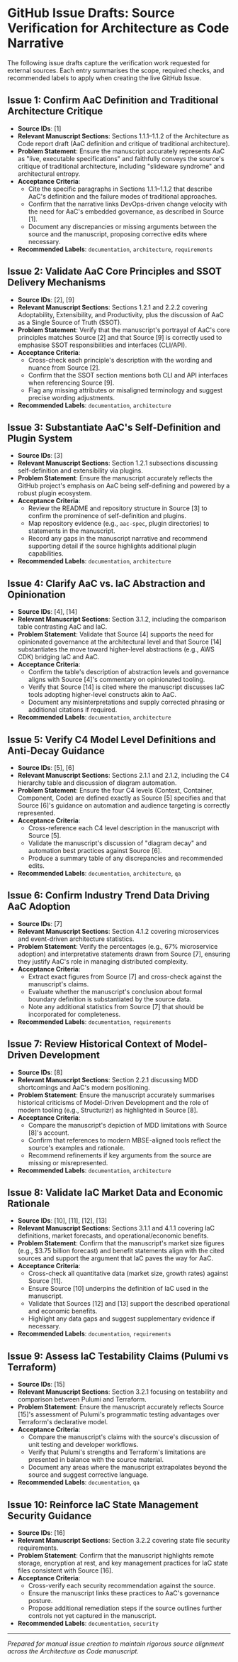 # GitHub Issue Drafts: Source Verification for Architecture as Code Narrative

The following issue drafts capture the verification work requested for external sources. Each entry summarises the scope, required checks, and recommended labels to apply when creating the live GitHub Issue.

## Issue 1: Confirm AaC Definition and Traditional Architecture Critique
- **Source IDs**: [1]
- **Relevant Manuscript Sections**: Sections 1.1.1–1.1.2 of the Architecture as Code report draft (AaC definition and critique of traditional architecture).
- **Problem Statement**: Ensure the manuscript accurately represents AaC as "live, executable specifications" and faithfully conveys the source's critique of traditional architecture, including "slideware syndrome" and architectural entropy.
- **Acceptance Criteria**:
  - Cite the specific paragraphs in Sections 1.1.1–1.1.2 that describe AaC's definition and the failure modes of traditional approaches.
  - Confirm that the narrative links DevOps-driven change velocity with the need for AaC's embedded governance, as described in Source [1].
  - Document any discrepancies or missing arguments between the source and the manuscript, proposing corrective edits where necessary.
- **Recommended Labels**: `documentation`, `architecture`, `requirements`

## Issue 2: Validate AaC Core Principles and SSOT Delivery Mechanisms
- **Source IDs**: [2], [9]
- **Relevant Manuscript Sections**: Sections 1.2.1 and 2.2.2 covering Adoptability, Extensibility, and Productivity, plus the discussion of AaC as a Single Source of Truth (SSOT).
- **Problem Statement**: Verify that the manuscript's portrayal of AaC's core principles matches Source [2] and that Source [9] is correctly used to emphasise SSOT responsibilities and interfaces (CLI/API).
- **Acceptance Criteria**:
  - Cross-check each principle's description with the wording and nuance from Source [2].
  - Confirm that the SSOT section mentions both CLI and API interfaces when referencing Source [9].
  - Flag any missing attributes or misaligned terminology and suggest precise wording adjustments.
- **Recommended Labels**: `documentation`, `architecture`

## Issue 3: Substantiate AaC's Self-Definition and Plugin System
- **Source IDs**: [3]
- **Relevant Manuscript Sections**: Section 1.2.1 subsections discussing self-definition and extensibility via plugins.
- **Problem Statement**: Ensure the manuscript accurately reflects the GitHub project's emphasis on AaC being self-defining and powered by a robust plugin ecosystem.
- **Acceptance Criteria**:
  - Review the README and repository structure in Source [3] to confirm the prominence of self-definition and plugins.
  - Map repository evidence (e.g., `aac-spec`, plugin directories) to statements in the manuscript.
  - Record any gaps in the manuscript narrative and recommend supporting detail if the source highlights additional plugin capabilities.
- **Recommended Labels**: `documentation`, `architecture`

## Issue 4: Clarify AaC vs. IaC Abstraction and Opinionation
- **Source IDs**: [4], [14]
- **Relevant Manuscript Sections**: Section 3.1.2, including the comparison table contrasting AaC and IaC.
- **Problem Statement**: Validate that Source [4] supports the need for opinionated governance at the architectural level and that Source [14] substantiates the move toward higher-level abstractions (e.g., AWS CDK) bridging IaC and AaC.
- **Acceptance Criteria**:
  - Confirm the table's description of abstraction levels and governance aligns with Source [4]'s commentary on opinionated tooling.
  - Verify that Source [14] is cited where the manuscript discusses IaC tools adopting higher-level constructs akin to AaC.
  - Document any misinterpretations and supply corrected phrasing or additional citations if required.
- **Recommended Labels**: `documentation`, `architecture`

## Issue 5: Verify C4 Model Level Definitions and Anti-Decay Guidance
- **Source IDs**: [5], [6]
- **Relevant Manuscript Sections**: Sections 2.1.1 and 2.1.2, including the C4 hierarchy table and discussion of diagram automation.
- **Problem Statement**: Ensure the four C4 levels (Context, Container, Component, Code) are defined exactly as Source [5] specifies and that Source [6]'s guidance on automation and audience targeting is correctly represented.
- **Acceptance Criteria**:
  - Cross-reference each C4 level description in the manuscript with Source [5].
  - Validate the manuscript's discussion of "diagram decay" and automation best practices against Source [6].
  - Produce a summary table of any discrepancies and recommended edits.
- **Recommended Labels**: `documentation`, `architecture`, `qa`

## Issue 6: Confirm Industry Trend Data Driving AaC Adoption
- **Source IDs**: [7]
- **Relevant Manuscript Sections**: Section 4.1.2 covering microservices and event-driven architecture statistics.
- **Problem Statement**: Verify the percentages (e.g., 67% microservice adoption) and interpretative statements drawn from Source [7], ensuring they justify AaC's role in managing distributed complexity.
- **Acceptance Criteria**:
  - Extract exact figures from Source [7] and cross-check against the manuscript's claims.
  - Evaluate whether the manuscript's conclusion about formal boundary definition is substantiated by the source data.
  - Note any additional statistics from Source [7] that should be incorporated for completeness.
- **Recommended Labels**: `documentation`, `requirements`

## Issue 7: Review Historical Context of Model-Driven Development
- **Source IDs**: [8]
- **Relevant Manuscript Sections**: Section 2.2.1 discussing MDD shortcomings and AaC's modern positioning.
- **Problem Statement**: Ensure the manuscript accurately summarises historical criticisms of Model-Driven Development and the role of modern tooling (e.g., Structurizr) as highlighted in Source [8].
- **Acceptance Criteria**:
  - Compare the manuscript's depiction of MDD limitations with Source [8]'s account.
  - Confirm that references to modern MBSE-aligned tools reflect the source's examples and rationale.
  - Recommend refinements if key arguments from the source are missing or misrepresented.
- **Recommended Labels**: `documentation`, `architecture`

## Issue 8: Validate IaC Market Data and Economic Rationale
- **Source IDs**: [10], [11], [12], [13]
- **Relevant Manuscript Sections**: Sections 3.1.1 and 4.1.1 covering IaC definitions, market forecasts, and operational/economic benefits.
- **Problem Statement**: Confirm that the manuscript's market size figures (e.g., $3.75 billion forecast) and benefit statements align with the cited sources and support the argument that IaC paves the way for AaC.
- **Acceptance Criteria**:
  - Cross-check all quantitative data (market size, growth rates) against Source [11].
  - Ensure Source [10] underpins the definition of IaC used in the manuscript.
  - Validate that Sources [12] and [13] support the described operational and economic benefits.
  - Highlight any data gaps and suggest supplementary evidence if necessary.
- **Recommended Labels**: `documentation`, `requirements`

## Issue 9: Assess IaC Testability Claims (Pulumi vs Terraform)
- **Source IDs**: [15]
- **Relevant Manuscript Sections**: Section 3.2.1 focusing on testability and comparison between Pulumi and Terraform.
- **Problem Statement**: Ensure the manuscript accurately reflects Source [15]'s assessment of Pulumi's programmatic testing advantages over Terraform's declarative model.
- **Acceptance Criteria**:
  - Compare the manuscript's claims with the source's discussion of unit testing and developer workflows.
  - Verify that Pulumi's strengths and Terraform's limitations are presented in balance with the source material.
  - Document any areas where the manuscript extrapolates beyond the source and suggest corrective language.
- **Recommended Labels**: `documentation`, `qa`

## Issue 10: Reinforce IaC State Management Security Guidance
- **Source IDs**: [16]
- **Relevant Manuscript Sections**: Section 3.2.2 covering state file security requirements.
- **Problem Statement**: Confirm that the manuscript highlights remote storage, encryption at rest, and key management practices for IaC state files consistent with Source [16].
- **Acceptance Criteria**:
  - Cross-verify each security recommendation against the source.
  - Ensure the manuscript links these practices to AaC's governance posture.
  - Propose additional remediation steps if the source outlines further controls not yet captured in the manuscript.
- **Recommended Labels**: `documentation`, `security`

---

*Prepared for manual issue creation to maintain rigorous source alignment across the Architecture as Code manuscript.*
